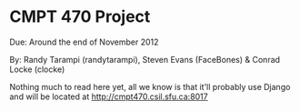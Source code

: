 CMPT 470 Project
================

Due: Around the end of November 2012

By: Randy Tarampi (randytarampi), Steven Evans (FaceBones) & Conrad Locke (clocke) 

Nothing much to read here yet, all we know is that it'll probably use Django and will be located at http://cmpt470.csil.sfu.ca:8017